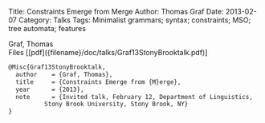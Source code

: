 Title: Constraints Emerge from Merge
Author: Thomas Graf
Date: 2013-02-07
Category: Talks
Tags: Minimalist grammars; syntax; constraints; MSO; tree automata; features

<div markdown class="authors">
Graf, Thomas
</div>

<div markdown class="files">
<span id="files-title">Files</span>
[[pdf]({filename}/doc/talks/Graf13StonyBrooktalk.pdf)]
</div>

~~~latex
@Misc{Graf13StonyBrooktalk,
  author	= {Graf, Thomas},
  title		= {Constraints Emerge from {M}erge},
  year		= {2013},
  note		= {Invited talk, February 12, Department of Linguistics, 
		  Stony Brook University, Stony Brook, NY}
}
~~~
